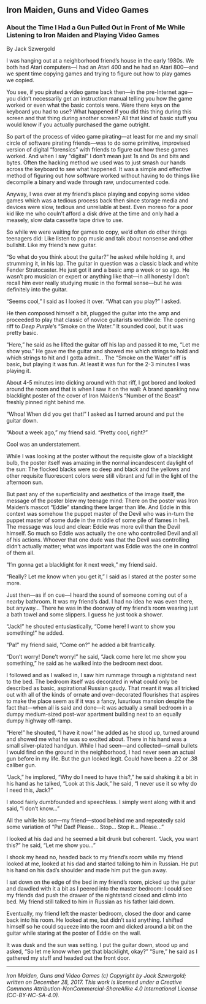 ## Iron Maiden, Guns and Video Games
### About the Time I Had a Gun Pulled Out in Front of Me While Listening to Iron Maiden and Playing Video Games

By Jack Szwergold

I was hanging out at a neighborhood friend’s house in the early 1980s. We both had Atari computers—I had an Atari 400 and he had an Atari 800—and we spent time copying games and trying to figure out how to play games we copied.

You see, if you pirated a video game back then—in the pre-Internet age—you didn’t necessarily get an instruction manual telling you how the game worked or even what the basic contols were. Were there keys on the keyboard you had to use? What happened if you did this thing during this screen and that thing during another screen? All that kind of basic stuff you would know if you actually purchased the game outright.

So part of the process of video game pirating—at least for me and my small circle of software pirating friends—was to do some primitive, improvised version of digital “forensics” with friends to figure out how these games worked. And when I say “digital” I don’t mean just 1s and 0s and bits and bytes. Often the hacking method we used was to just smash our hands across the keyboard to see what happened. It was a simple and effective method of figuring out how software worked without having to do things like decompile a binary and wade through raw, undocumented code.

Anyway, I was over at my friend’s place playing and copying some video games which was a tedious process back then since storage media and devices were slow, tedious and unreliable at best. Even moreso for a poor kid like me who couln’t afford a disk drive at the time and only had a measely, slow data cassette tape drive to use.

So while we were waiting for games to copy, we’d often do other things teenagers did: Like listen to pop music and talk about nonsense and other bullshit. Like my friend’s new guitar.

“So what do you think about the guitar?” he asked while holding it, and strumming it, in his lap. The guitar in question was a classic black and white Fender Stratocaster. He just got it and a basic amp a week or so ago. He wasn’t pro musician or expert or anything like that—in all honesty I don’t recall him ever really studying music in the formal sense—but he was definitely into the guitar.

“Seems cool,” I said as I looked it over. “What can you play?” I asked.

He then composed himself a bit, plugged the guitar into the amp and proceeded to play that classic of novice guitarists worldwide:  The opening riff to *Deep Purple*’s “Smoke on the Water.” It sounded cool, but it was pretty basic.

“Here,” he said as he lifted the guitar off his lap and passed it to me, “Let me show you.” He gave me the guitar and showed me which strings to hold and which strings to hit and I gotta admit… The “Smoke on the Water” riff is basic, but playing it was fun. At least it was fun for the 2-3 minutes I was playing it.

About 4-5 minutes into dicking around with that riff,  I got bored and looked around the room and that is when I saw it on the wall: A brand spanking new blacklight poster of the cover of Iron Maiden’s “Number of the Beast” freshly pinned right behind me.

“Whoa! When did you get that!” I asked as I turned around and put the guitar down.

“About a week ago,” my friend said. “Pretty cool, right?”

Cool was an understatement.

While I was looking at the poster without the requisite glow of a blacklight bulb, the poster itself was amazing in the normal incandescent daylight of the sun: The flocked blacks were so deep and black and the yellows and other requisite fluorescent colors were still vibrant and full in the light of the afternoon sun.

But past any of the superficiality and aesthetics of the image itself, the message of the poster blew my teenage mind: There on the poster was Iron Maiden’s mascot “Eddie” standing there larger than life. And Eddie in this context was somehow the puppet master of the Devil who was in-turn the puppet master of some dude in the middle of some pile of flames in hell. The message was loud and clear: Eddie was more evil than the Devil himself. So much so Eddie was actually the one who controlled Devil and all of his actions. Whoever that one dude was that the Devil was controlling didn’t actually matter; what was important was Eddie was the one in control of them all.

“I’m gonna get a blacklight for it next week,” my friend said.

“Really? Let me know when you get it,” I said as I stared at the poster some more.

Just then—as if on cue—I heard the sound of someone coming out of a nearby bathroom. It was my friend’s dad. I had no idea he was even there, but anyway… There he was in the doorway of my friend’s room wearing just a bath towel and some slippers. I guess he just took a shower.

“Jack!” he shouted entusiastically, “Come here! I want to show you something!” he added.

“Pa!” my friend said, “Come on?” he added a bit frantically.

“Don’t worry! Done’t worry!” he said, “Jack come here let me show you something,” he said as he walked into the bedroom next door.

I followed and as I walked in, I saw him rummage through a nightstand next to the bed. The bedroom itself was decorated in what could only be described as basic, aspirational Russian gaudy. That meant it was all tricked out with all of the kinds of ornate and over-decorated flourishes that aspires to make the place seem as if it was a fancy, luxurious mansion despite the fact that—when all is said and done—it was actually a small bedroom in a dumpy medium-sized post-war apartment building next to an equally dumpy highway off-ramp.

“Here!” he shouted, “I have it now!” he added as he stood up, turned around and showed me what he was so excited about. There in his hand was a small silver-plated handgun. While I had seen—and collected—small bullets I would find on the ground in the neighborhood, I had never seen an actual gun before in my life. But the gun looked legit. Could have been a .22 or .38 caliber gun.

“Jack,” he implored, “Why do I need to have this?,” he said shaking it a bit in his hand as he talked, “Look at this Jack,” he said, “I never use it so why do I need this, Jack?”

I stood fairly dumbfounded and speechless. I simply went along with it and said, “I don’t know…”

All the while his son—my friend—stood behind me and repeatedly said some variation of “Pa! Dad! Please… Stop… Stop it… Please…”

I looked at his dad and he seemed a bit drunk but coherent. “Jack, you want this?” he said, “Let me show you…”

I shook my head no, headed back to my friend’s room while my friend looked at me, looked at his dad and started talking to him in Russian. He put his hand on his dad’s shoulder and made him put the gun away.

I sat down on the edge of the bed in my friend’s room, picked up the guitar and dawdled with it a bit as I peered into the master bedroom: I could see my friends dad push the drawer of the nightstand closed and climb into bed. My friend still talked to him in Russian as his father laid down.

Eventually, my friend left the master bedroom, closed the door and came back into his room. He looked at me, but didn’t said anything. I shifted himself so he could squeeze into the room and dicked around a bit on the guitar while staring at the poster of Eddie on the wall.

It was dusk and the sun was setting. I put the guitar down, stood up and asked, “So let me know when get that blacklight, okay?” “Sure,” he said as I gathered my stuff and headed out the front door.

***

*Iron Maiden, Guns and Video Games (c) Copyright by Jack Szwergold; written on December 28, 2017. This work is licensed under a Creative Commons Attribution-NonCommercial-ShareAlike 4.0 International License (CC-BY-NC-SA-4.0).*
